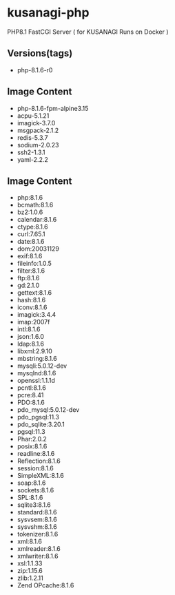 # kusanagi-php
PHP8.1 FastCGI Server ( for KUSANAGI Runs on Docker )

## Versions(tags)
- php-8.1.6-r0

## Image Content
- php-8.1.6-fpm-alpine3.15
- acpu-5.1.21
- imagick-3.7.0
- msgpack-2.1.2
- redis-5.3.7
- sodium-2.0.23
- ssh2-1.3.1
- yaml-2.2.2

## Image Content
- php:8.1.6
- bcmath:8.1.6
- bz2:1.0.6
- calendar:8.1.6
- ctype:8.1.6
- curl:7.65.1
- date:8.1.6
- dom:20031129
- exif:8.1.6
- fileinfo:1.0.5
- filter:8.1.6
- ftp:8.1.6
- gd:2.1.0
- gettext:8.1.6
- hash:8.1.6
- iconv:8.1.6
- imagick:3.4.4
- imap:2007f
- intl:8.1.6
- json:1.6.0
- ldap:8.1.6
- libxml:2.9.10
- mbstring:8.1.6
- mysqli:5.0.12-dev
- mysqlnd:8.1.6
- openssl:1.1.1d
- pcntl:8.1.6
- pcre:8.41
- PDO:8.1.6
- pdo_mysql:5.0.12-dev
- pdo_pgsql:11.3
- pdo_sqlite:3.20.1
- pgsql:11.3
- Phar:2.0.2
- posix:8.1.6
- readline:8.1.6
- Reflection:8.1.6
- session:8.1.6
- SimpleXML:8.1.6
- soap:8.1.6
- sockets:8.1.6
- SPL:8.1.6
- sqlite3:8.1.6
- standard:8.1.6
- sysvsem:8.1.6
- sysvshm:8.1.6
- tokenizer:8.1.6
- xml:8.1.6
- xmlreader:8.1.6
- xmlwriter:8.1.6
- xsl:1.1.33
- zip:1.15.6
- zlib:1.2.11
- Zend OPcache:8.1.6

